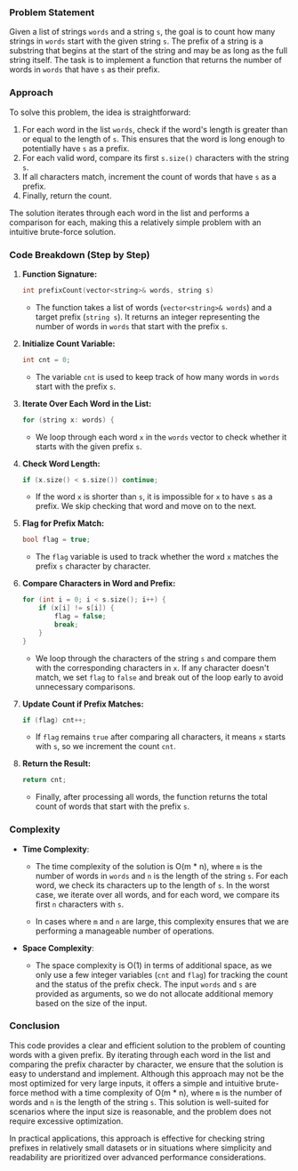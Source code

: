 ### Problem Statement
Given a list of strings `words` and a string `s`, the goal is to count how many strings in `words` start with the given string `s`. The prefix of a string is a substring that begins at the start of the string and may be as long as the full string itself. The task is to implement a function that returns the number of words in `words` that have `s` as their prefix.

### Approach
To solve this problem, the idea is straightforward:
1. For each word in the list `words`, check if the word's length is greater than or equal to the length of `s`. This ensures that the word is long enough to potentially have `s` as a prefix.
2. For each valid word, compare its first `s.size()` characters with the string `s`.
3. If all characters match, increment the count of words that have `s` as a prefix.
4. Finally, return the count.

The solution iterates through each word in the list and performs a comparison for each, making this a relatively simple problem with an intuitive brute-force solution.

### Code Breakdown (Step by Step)
1. **Function Signature:**
   ```cpp
   int prefixCount(vector<string>& words, string s)
   ```
   - The function takes a list of words (`vector<string>& words`) and a target prefix (`string s`). It returns an integer representing the number of words in `words` that start with the prefix `s`.

2. **Initialize Count Variable:**
   ```cpp
   int cnt = 0;
   ```
   - The variable `cnt` is used to keep track of how many words in `words` start with the prefix `s`.

3. **Iterate Over Each Word in the List:**
   ```cpp
   for (string x: words) {
   ```
   - We loop through each word `x` in the `words` vector to check whether it starts with the given prefix `s`.

4. **Check Word Length:**
   ```cpp
   if (x.size() < s.size()) continue;
   ```
   - If the word `x` is shorter than `s`, it is impossible for `x` to have `s` as a prefix. We skip checking that word and move on to the next.

5. **Flag for Prefix Match:**
   ```cpp
   bool flag = true;
   ```
   - The `flag` variable is used to track whether the word `x` matches the prefix `s` character by character.

6. **Compare Characters in Word and Prefix:**
   ```cpp
   for (int i = 0; i < s.size(); i++) {
       if (x[i] != s[i]) {
           flag = false;
           break;
       }
   }
   ```
   - We loop through the characters of the string `s` and compare them with the corresponding characters in `x`. If any character doesn't match, we set `flag` to `false` and break out of the loop early to avoid unnecessary comparisons.

7. **Update Count if Prefix Matches:**
   ```cpp
   if (flag) cnt++;
   ```
   - If `flag` remains `true` after comparing all characters, it means `x` starts with `s`, so we increment the count `cnt`.

8. **Return the Result:**
   ```cpp
   return cnt;
   ```
   - Finally, after processing all words, the function returns the total count of words that start with the prefix `s`.

### Complexity
- **Time Complexity**: 
  - The time complexity of the solution is O(m * n), where `m` is the number of words in `words` and `n` is the length of the string `s`. For each word, we check its characters up to the length of `s`. In the worst case, we iterate over all words, and for each word, we compare its first `n` characters with `s`.
  
  - In cases where `m` and `n` are large, this complexity ensures that we are performing a manageable number of operations.

- **Space Complexity**: 
  - The space complexity is O(1) in terms of additional space, as we only use a few integer variables (`cnt` and `flag`) for tracking the count and the status of the prefix check. The input `words` and `s` are provided as arguments, so we do not allocate additional memory based on the size of the input.

### Conclusion
This code provides a clear and efficient solution to the problem of counting words with a given prefix. By iterating through each word in the list and comparing the prefix character by character, we ensure that the solution is easy to understand and implement. Although this approach may not be the most optimized for very large inputs, it offers a simple and intuitive brute-force method with a time complexity of O(m * n), where `m` is the number of words and `n` is the length of the string `s`. This solution is well-suited for scenarios where the input size is reasonable, and the problem does not require excessive optimization.

In practical applications, this approach is effective for checking string prefixes in relatively small datasets or in situations where simplicity and readability are prioritized over advanced performance considerations.